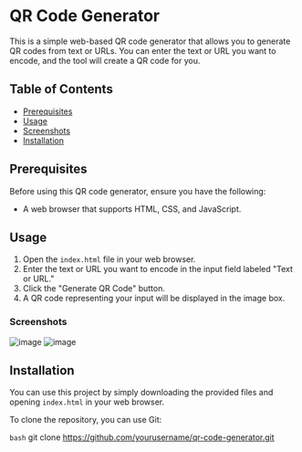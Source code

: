 # QR Code Generator

This is a simple web-based QR code generator that allows you to generate QR codes from text or URLs. You can enter the text or URL you want to encode, and the tool will create a QR code for you.

## Table of Contents
- [Prerequisites](#prerequisites)
- [Usage](#usage)
- [Screenshots](#screenshots)
- [Installation](#installation)
  


## Prerequisites

Before using this QR code generator, ensure you have the following:

- A web browser that supports HTML, CSS, and JavaScript.

## Usage

1. Open the `index.html` file in your web browser.
2. Enter the text or URL you want to encode in the input field labeled "Text or URL."
3. Click the "Generate QR Code" button.
4. A QR code representing your input will be displayed in the image box.

### Screenshots

![image](https://github.com/OluwafisayoIbrahim/QR-code-Generator/assets/78263397/619359a0-341a-4e74-ac65-e9e3ff4c3512)  ![image](https://github.com/OluwafisayoIbrahim/QR-code-Generator/assets/78263397/1563c825-67cc-42bd-ad9e-77ae25c9704a)



## Installation

You can use this project by simply downloading the provided files and opening `index.html` in your web browser.

To clone the repository, you can use Git:

```bash```
git clone https://github.com/yourusername/qr-code-generator.git



